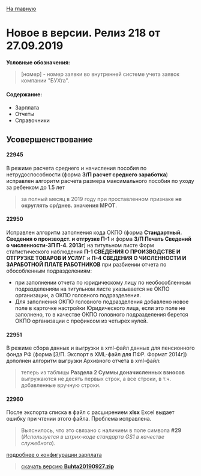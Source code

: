﻿[На главную](../../index.md)

# Новое в версии. Релиз 218 от 27.09.2019

**Условные обозначения:**
 >[номер] - номер заявки во внутренней системе учета заявок компании "БУХта".


#### Содержание:

- Зарплата
- Отчеты
- Справочники

## Усовершенствование

#### 22945
В режиме расчета среднего и начисления пособия по нетрудоспособности (форма __З/П расчет среднего заработка__) исправлен алгоритм расчета размера максимального пособия по уходу за ребенком до 1.5 лет
 >за полный месяц в 2019 году при проставленном признаке __не округлять ср/днев. значения МРОТ__.


#### 22950
Исправлен алгоритм заполнения кода ОКПО (форма __Стандартный. Сведения о производст. и отгрузке П-1__ и форма __З/П Печать Сведений о численности-ЗП П-4. 2013г__) на титульном листе Форм статистического наблюдения __П-1 СВЕДЕНИЯ О ПРОИЗВОДСТВЕ И ОТГРУЗКЕ ТОВАРОВ И УСЛУГ__ и
__П-4 СВЕДЕНИЯ О ЧИСЛЕННОСТИ И ЗАРАБОТНОЙ ПЛАТЕ РАБОТНИКОВ__ при разбиении отчета по обособленным подразделениям:
- при заполнении отчета по юридическому лицу по необособленным подразделениям на титульном листе указывается не ОКПО организации, а ОКПО головного подразделения.
- Для заполнения ОКПО головного подразделения добавлено новое поле в карточке настройки Юридического лица, если это поле не заполнено, то в качестве ОКПО головного подразделения берется ОКПО организации с префиксом из четырех нулей.


#### 22951
В режиме сбора данных и выгрузки в xml-файл данных для пенсионного фонда РФ (форма [З/П. Экспорт в XML-файл для ПФР. Формат 2014г]) дополнен алгоритм выгрузки Архивного отчета в xml-файл:
>теперь из таблицы __Раздела 2 Суммы доначисленных взносов__ выгружаются не десять первых строк, а все строки, в т.ч. добавленные вручную строки.

#### 22960
После экспорта списка в файл с расширением __xlsx__ Excel выдает ошибку при чтении этого файла. Проблема исправлена.
>Выяснилось, что это связано с наличием в поле символа __#29__ (_Используется в штрих-коде стандарта GS1 в качестве служебного_).




[подробнее о конфигурации зарплата](Стандартная_Зарплата.htm)

> [скачать версию **Buhta20190927.zip**](Buhta20190927.zip)
